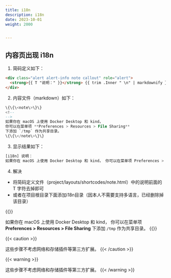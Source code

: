 ```yaml
---
title: i18n
description: i18n
date: 2023-10-01
weight: 2000


---
```



## 内容页出现 i18n

1. 简码定义如下：
```html
<div class="alert alert-info note callout" role="alert">
  <strong>{{ T "说明：" }}</strong> {{ trim .Inner " \n" | markdownify }}
</div>

```
2. 内容文件（markdown）如下：
```sql
\{\{\<note\>\}\}
<!--
-->
如果你在 macOS 上使用 Docker Desktop 和 kind，
你可以在菜单项 **Preferences > Resources > File Sharing**
下添加 `/tmp` 作为共享目录。
\{\{\</note\>\}\}

```


3. 显示结果如下：
```sql
[i18n] 说明：
如果你在 macOS 上使用 Docker Desktop 和 kind， 你可以在菜单项 Preferences > Resources > File Sharing 下添加 /tmp 作为共享目录。
```

4. 解决
- 将简码定义文件（project/layouts/shortcodes/note.html）中的说明前面的 T 字符去掉即可
- 或者在项目根目录下面添加i18n目录（因本人不需要支持多语言，已经删除掉该目录）



{{<note>}}
<!--

-->
如果你在 macOS 上使用 Docker Desktop 和 kind，
你可以在菜单项 **Preferences > Resources > File Sharing**
下添加 `/tmp` 作为共享目录。
{{</note>}}


{{< caution >}}
<!--

-->
这些步骤不考虑网络和存储插件等第三方扩展。
{{< /caution >}}


{{< warning >}}
<!--

-->
这些步骤不考虑网络和存储插件等第三方扩展。
{{< /warning >}}







